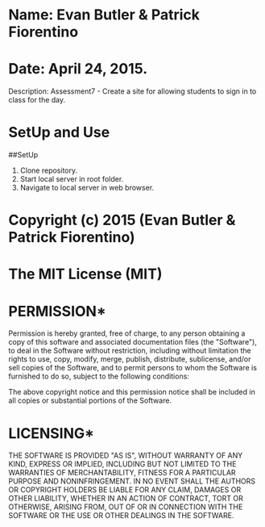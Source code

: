 # Name: Evan Butler & Patrick Fiorentino
# Date: April 24, 2015.

Description: Assessment7 - Create a site for allowing students to sign in to class for the day.

# SetUp and Use

##SetUp

1. Clone repository.
2. Start local server in root folder.
3. Navigate to local server in web browser.

# Copyright (c) 2015 (Evan Butler & Patrick Fiorentino)

# The MIT License (MIT)

# PERMISSION*
Permission is hereby granted, free of charge, to any person obtaining a copy of
this software and associated documentation files (the "Software"), to deal in
the Software without restriction, including without limitation the rights to
use, copy, modify, merge, publish, distribute, sublicense, and/or sell copies
of the Software, and to permit persons to whom the Software is furnished to
do so, subject to the following conditions:

The above copyright notice and this permission notice shall be included in all
 copies or substantial portions of the Software.

# LICENSING*
THE SOFTWARE IS PROVIDED "AS IS", WITHOUT WARRANTY OF ANY KIND, EXPRESS OR
 IMPLIED, INCLUDING BUT NOT LIMITED TO THE WARRANTIES OF MERCHANTABILITY,
FITNESS FOR A PARTICULAR PURPOSE AND NONINFRINGEMENT. IN NO EVENT SHALL THE
AUTHORS OR COPYRIGHT HOLDERS BE LIABLE FOR ANY CLAIM, DAMAGES OR OTHER
LIABILITY, WHETHER IN AN ACTION OF CONTRACT, TORT OR OTHERWISE, ARISING
FROM, OUT OF OR IN CONNECTION WITH THE SOFTWARE OR THE USE OR OTHER
DEALINGS IN THE SOFTWARE.
